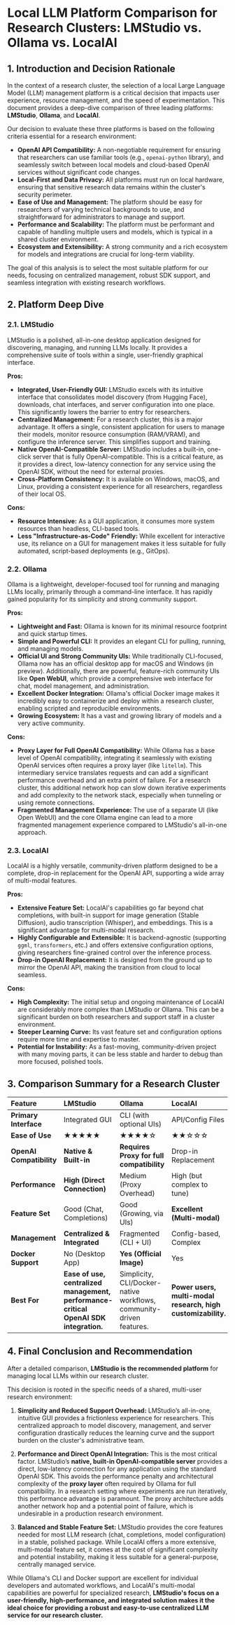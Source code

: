 
# Local LLM Platform Comparison for Research Clusters: LMStudio vs. Ollama vs. LocalAI

## 1. Introduction and Decision Rationale

In the context of a research cluster, the selection of a local Large Language Model (LLM) management platform is a critical decision that impacts user experience, resource management, and the speed of experimentation. This document provides a deep-dive comparison of three leading platforms: **LMStudio**, **Ollama**, and **LocalAI**.

Our decision to evaluate these three platforms is based on the following criteria essential for a research environment:
- **OpenAI API Compatibility:** A non-negotiable requirement for ensuring that researchers can use familiar tools (e.g., `openai-python` library), and seamlessly switch between local models and cloud-based OpenAI services without significant code changes.
- **Local-First and Data Privacy:** All platforms must run on local hardware, ensuring that sensitive research data remains within the cluster's security perimeter.
- **Ease of Use and Management:** The platform should be easy for researchers of varying technical backgrounds to use, and straightforward for administrators to manage and support.
- **Performance and Scalability:** The platform must be performant and capable of handling multiple users and models, which is typical in a shared cluster environment.
- **Ecosystem and Extensibility:** A strong community and a rich ecosystem for models and integrations are crucial for long-term viability.

The goal of this analysis is to select the most suitable platform for our needs, focusing on centralized management, robust SDK support, and seamless integration with existing research workflows.

## 2. Platform Deep Dive

### 2.1. LMStudio

LMStudio is a polished, all-in-one desktop application designed for discovering, managing, and running LLMs locally. It provides a comprehensive suite of tools within a single, user-friendly graphical interface.

**Pros:**
- **Integrated, User-Friendly GUI:** LMStudio excels with its intuitive interface that consolidates model discovery (from Hugging Face), downloads, chat interfaces, and server configuration into one place. This significantly lowers the barrier to entry for researchers.
- **Centralized Management:** For a research cluster, this is a major advantage. It offers a single, consistent application for users to manage their models, monitor resource consumption (RAM/VRAM), and configure the inference server. This simplifies support and training.
- **Native OpenAI-Compatible Server:** LMStudio includes a built-in, one-click server that is fully OpenAI-compatible. This is a critical feature, as it provides a direct, low-latency connection for any service using the OpenAI SDK, without the need for external proxies.
- **Cross-Platform Consistency:** It is available on Windows, macOS, and Linux, providing a consistent experience for all researchers, regardless of their local OS.

**Cons:**
- **Resource Intensive:** As a GUI application, it consumes more system resources than headless, CLI-based tools.
- **Less "Infrastructure-as-Code" Friendly:** While excellent for interactive use, its reliance on a GUI for management makes it less suitable for fully automated, script-based deployments (e.g., GitOps).

### 2.2. Ollama

Ollama is a lightweight, developer-focused tool for running and managing LLMs locally, primarily through a command-line interface. It has rapidly gained popularity for its simplicity and strong community support.

**Pros:**
- **Lightweight and Fast:** Ollama is known for its minimal resource footprint and quick startup times.
- **Simple and Powerful CLI:** It provides an elegant CLI for pulling, running, and managing models.
- **Official UI and Strong Community UIs:** While traditionally CLI-focused, Ollama now has an official desktop app for macOS and Windows (in preview). Additionally, there are powerful, feature-rich community UIs like **Open WebUI**, which provide a comprehensive web interface for chat, model management, and administration.
- **Excellent Docker Integration:** Ollama's official Docker image makes it incredibly easy to containerize and deploy within a research cluster, enabling scripted and reproducible environments.
- **Growing Ecosystem:** It has a vast and growing library of models and a very active community.

**Cons:**
- **Proxy Layer for Full OpenAI Compatibility:** While Ollama has a base level of OpenAI compatibility, integrating it seamlessly with existing OpenAI services often requires a proxy layer (like `litellm`). This intermediary service translates requests and can add a significant performance overhead and an extra point of failure. For a research cluster, this additional network hop can slow down iterative experiments and add complexity to the network stack, especially when tunneling or using remote connections.
- **Fragmented Management Experience:** The use of a separate UI (like Open WebUI) and the core Ollama engine can lead to a more fragmented management experience compared to LMStudio's all-in-one approach.

### 2.3. LocalAI

LocalAI is a highly versatile, community-driven platform designed to be a complete, drop-in replacement for the OpenAI API, supporting a wide array of multi-modal features.

**Pros:**
- **Extensive Feature Set:** LocalAI's capabilities go far beyond chat completions, with built-in support for image generation (Stable Diffusion), audio transcription (Whisper), and embeddings. This is a significant advantage for multi-modal research.
- **Highly Configurable and Extensible:** It is backend-agnostic (supporting `ggml`, `transformers`, etc.) and offers extensive configuration options, giving researchers fine-grained control over the inference process.
- **Drop-in OpenAI Replacement:** It is designed from the ground up to mirror the OpenAI API, making the transition from cloud to local seamless.

**Cons:**
- **High Complexity:** The initial setup and ongoing maintenance of LocalAI are considerably more complex than LMStudio or Ollama. This can be a significant burden on both researchers and support staff in a cluster environment.
- **Steeper Learning Curve:** Its vast feature set and configuration options require more time and expertise to master.
- **Potential for Instability:** As a fast-moving, community-driven project with many moving parts, it can be less stable and harder to debug than more focused, polished tools.

## 3. Comparison Summary for a Research Cluster

| Feature | LMStudio | Ollama | LocalAI |
| :--- | :--- | :--- | :--- |
| **Primary Interface** | Integrated GUI | CLI (with optional UIs) | API/Config Files |
| **Ease of Use** | ★★★★★ | ★★★★☆ | ★★☆☆☆ |
| **OpenAI Compatibility**| **Native & Built-in** | **Requires Proxy for full compatibility** | Drop-in Replacement |
| **Performance** | **High (Direct Connection)** | Medium (Proxy Overhead) | High (but complex to tune) |
| **Feature Set** | Good (Chat, Completions) | Good (Growing, via UIs) | **Excellent (Multi-modal)** |
| **Management** | **Centralized & Integrated** | Fragmented (CLI + UI) | Config-based, Complex |
| **Docker Support** | No (Desktop App) | **Yes (Official Image)** | Yes |
| **Best For** | **Ease of use, centralized management, performance-critical OpenAI SDK integration.** | Simplicity, CLI/Docker-native workflows, community-driven features. | **Power users, multi-modal research, high customizability.** |

## 4. Final Conclusion and Recommendation

After a detailed comparison, **LMStudio is the recommended platform** for managing local LLMs within our research cluster.

This decision is rooted in the specific needs of a shared, multi-user research environment:

1.  **Simplicity and Reduced Support Overhead:** LMStudio’s all-in-one, intuitive GUI provides a frictionless experience for researchers. This centralized approach to model discovery, management, and server configuration drastically reduces the learning curve and the support burden on the cluster's administrative team.

2.  **Performance and Direct OpenAI Integration:** This is the most critical factor. LMStudio’s **native, built-in OpenAI-compatible server** provides a direct, low-latency connection for any application using the standard OpenAI SDK. This avoids the performance penalty and architectural complexity of the **proxy layer** often required by Ollama for full compatibility. In a research setting where experiments are run iteratively, this performance advantage is paramount. The proxy architecture adds another network hop and a potential point of failure, which is undesirable in a production research environment.

3.  **Balanced and Stable Feature Set:** LMStudio provides the core features needed for most LLM research (chat, completions, model configuration) in a stable, polished package. While LocalAI offers a more extensive, multi-modal feature set, it comes at the cost of significant complexity and potential instability, making it less suitable for a general-purpose, centrally managed service.

While Ollama's CLI and Docker support are excellent for individual developers and automated workflows, and LocalAI's multi-modal capabilities are powerful for specialized research, **LMStudio's focus on a user-friendly, high-performance, and integrated solution makes it the ideal choice for providing a robust and easy-to-use centralized LLM service for our research cluster.**
